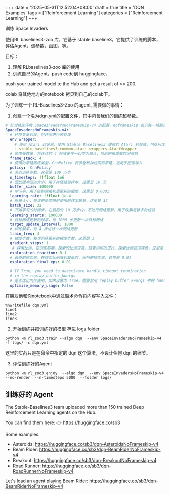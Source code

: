 +++
date = '2025-05-31T12:52:04+08:00'
draft = true
title = 'DQN Examples'
tags = ["Reinforcement Learning"]
categories = ["Reinforcement Learning"]
+++



训练 Space Invaders 

使用RL baselines3-zoo 库，它基于 stable baseline3，它提供了训练的脚本，评估Agent，调参数，画图，等。

目标：

1. 理解 RLbaselines3-zoo 库的使用
2. 训练自己的Agent，push code到 huggingface，

push your trained model to the Hub and get a result of >= 200.


colab 将其他地方的notebook 拷贝到自己的colab下。

为了训练一个 RL-Baselines3-Zoo 的agent, 需要做的事情：

1. 创建一个名为dqn.yml的配置文件，其中包含我们的训练超参数。

~~~yml
# 针对特定环境 SpaceInvadersNoFrameskip-v4 的配置，noframeskip 表示每一帧都处理
SpaceInvadersNoFrameskip-v4:  
  # 环境变量封装，对环境进行预处理
  env_wrapper:  
    # 使用 Atari 封装器，使用 Stable Baselines3 提供的 Atari 封装器，包括灰度化、缩放等预处理步骤，以简化环境并提高训练效率。
    - stable_baselines3.common.atari_wrappers.AtariWrapper  
  # 帧堆叠数量，将连续的 4 帧堆叠在一起作为输入，帮助网络理解时间信息
  frame_stack: 4  
  # 使用的策略网络类型，CnnPolicy 表示卷积神经网络策略，适用于图像输入
  policy: 'CnnPolicy'  
  # 总的训练步数，这里是 100 万步
  n_timesteps: !!float 1e6  
  # 回放缓冲区的大小，用于存储经验样本，这里是 10 万
  buffer_size: 100000  
  # 学习率，用于控制网络权重更新的幅度，这里是 0.0001
  learning_rate: !!float 1e-4  
  # 批量大小，每次更新网络时使用的样本数量，这里是 32
  batch_size: 32  
  # 开始学习的时间步，在最初的 10 万步内，不进行网络更新，用于收集足够多的经验
  learning_starts: 100000  
  # 目标网络更新的频率，每 1000 步更新一次目标网络
  target_update_interval: 1000  
  # 训练频率，每 4 步进行一次网络更新
  train_freq: 4  
  # 梯度步数，每次训练更新的梯度步数，这里是 1
  gradient_steps: 1  
   # 探索比例，在训练初期，探索的比例较高，随着训练的进行，探索比例逐渐降低，这里是 0.1
  exploration_fraction: 0.1 
  # 最终的探索率，在探索比例降到最低时，保持的探索率，这里是 0.01
  exploration_final_eps: 0.01  

  # If True, you need to deactivate handle_timeout_termination
  # in the replay_buffer_kwargs
  # 是否优化内存使用，如果设置为 True，需要禁用 replay_buffer_kwargs 中的 handle_timeout_termination
  optimize_memory_usage: False  
~~~
在朋友他和你notebook中通过魔术命令将内容写入文件：

~~~
%%writefile dqn.yml
line1
line2
line3
~~~


2. 开始训练并把训练好的模型 存进 logs folder

`python -m rl_zoo3.train --algo dqn  --env SpaceInvadersNoFrameskip-v4 -f logs/ -c dqn.yml`

这里的实战只是在命令中指定的 dqn 这个算法，不设计任何 dqn 的细节。


3. 评估训练好的Agent

`python -m rl_zoo3.enjoy  --algo dqn  --env SpaceInvadersNoFrameskip-v4  --no-render  --n-timesteps 5000  --folder logs/`


## 训练好的 Agent


The Stable-Baselines3 team uploaded more than 150 trained Deep Reinforcement Learning agents on the Hub.

You can find them here: 👉 https://huggingface.co/sb3

Some examples:

  - Asteroids: https://huggingface.co/sb3/dqn-AsteroidsNoFrameskip-v4
  - Beam Rider: https://huggingface.co/sb3/dqn-BeamRiderNoFrameskip-v4
  - Breakout: https://huggingface.co/sb3/dqn-BreakoutNoFrameskip-v4
  - Road Runner: https://huggingface.co/sb3/dqn-RoadRunnerNoFrameskip-v4

Let's load an agent playing Beam Rider: https://huggingface.co/sb3/dqn-BeamRiderNoFrameskip-v4

